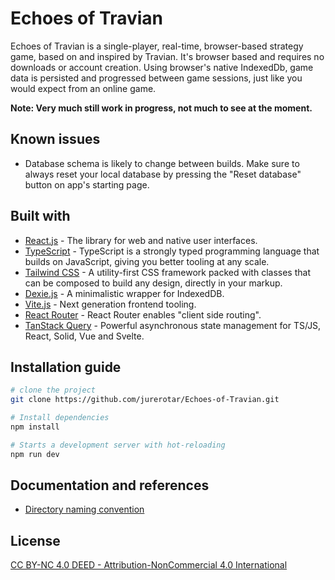 # Echoes of Travian

Echoes of Travian is a single-player, real-time, browser-based strategy game, based on and inspired by Travian. It's browser based and requires no downloads or account creation.
Using browser's native IndexedDb, game data is persisted and progressed between game sessions, just like you would expect from an online game.

**Note: Very much still work in progress, not much to see at the moment.**

## Known issues
- Database schema is likely to change between builds. Make sure to always reset your local database by pressing the "Reset database" button on app's starting page.

## Built with

- [React.js](https://react.dev) - The library for web and native user interfaces.
- [TypeScript](https://www.typescriptlang.org) - TypeScript is a strongly typed programming language that builds on JavaScript, giving you better tooling at any scale.
- [Tailwind CSS](https://tailwindcss.com) - A utility-first CSS framework packed with classes that can be composed to build any design, directly in your markup.
- [Dexie.js](https://dexie.org) - A minimalistic wrapper for IndexedDB.
- [Vite.js](https://vitejs.dev) - Next generation frontend tooling.
- [React Router](https://reactrouter.com) - React Router enables "client side routing".
- [TanStack Query](https://tanstack.com/query/latest/) - Powerful asynchronous state management for TS/JS, React, Solid, Vue and Svelte.

## Installation guide

```sh
# clone the project
git clone https://github.com/jurerotar/Echoes-of-Travian.git

# Install dependencies
npm install

# Starts a development server with hot-reloading
npm run dev
```

## Documentation and references

- [Directory naming convention](/docs/DIRECTORY_NAMING_CONVENTION.md)

## License

[CC BY-NC 4.0 DEED - Attribution-NonCommercial 4.0 International](https://creativecommons.org/licenses/by-nc/4.0/)
